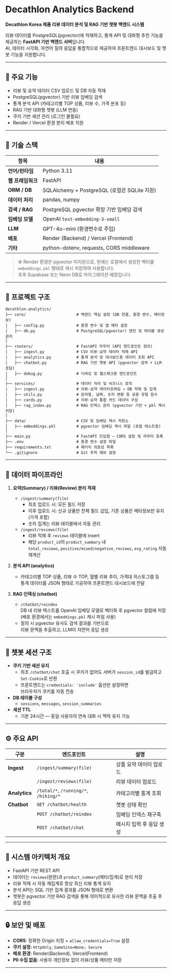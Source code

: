 # Decathlon Analytics Backend

**Decathlon Korea 제품 리뷰 데이터 분석 및 RAG 기반 챗봇 백엔드 시스템**

리뷰 데이터를 PostgreSQL(pgvector)에 적재하고, 통계 API 및 대화형 추천 기능을 제공하는 **FastAPI 기반 백엔드 서버**입니다.  
AI, 데이터 시각화, 자연어 질의 응답을 통합적으로 제공하여 프론트엔드 대시보드 및 챗봇 기능을 지원합니다.

---

## 🚀 주요 기능

- 리뷰 및 요약 데이터 CSV 업로드 및 DB 자동 적재
- PostgreSQL(pgvector) 기반 리뷰 임베딩 검색
- 통계 분석 API (카테고리별 TOP 상품, 리뷰 수, 가격 분포 등)
- RAG 기반 대화형 챗봇 (LLM 연동)
- 쿠키 기반 세션 관리 (로그인 불필요)
- Render / Vercel 환경 분리 배포 지원

---

## 🧩 기술 스택

| 항목 | 내용 |
|------|------|
| **언어/런타임** | Python 3.11 |
| **웹 프레임워크** | FastAPI |
| **ORM / DB** | SQLAlchemy + PostgreSQL (로컬은 SQLite 지원) |
| **데이터 처리** | pandas, numpy |
| **검색 / RAG** | PostgreSQL pgvector 확장 기반 임베딩 검색 |
| **임베딩 모델** | OpenAI `text-embedding-3-small` |
| **LLM** | GPT-4o-mini (환경변수로 주입) |
| **배포** | Render (Backend) / Vercel (Frontend) |
| **기타** | python-dotenv, requests, CORS middleware |

> ⚙️ Render 환경은 pgvector 미지원으로, 현재는 로컬에서 생성한 벡터를  
> `embeddings.pkl` 형태로 캐시 저장하여 사용합니다.  
> 추후 Supabase 또는 Neon DB로 마이그레이션 예정입니다.

---

## 📂 프로젝트 구조
~~~
decathlon-analytics/
├── core/                      # 백엔드 핵심 설정 (DB 연결, 환경 변수, 메타정보)
│   ├── config.py              # 환경 변수 및 앱 메타 설정
│   ├── db.py                  # PostgreSQL(pgvector) 엔진 및 테이블 생성 관리
│
├── routers/                   # FastAPI 라우터 (API 엔드포인트 정의)
│   ├── ingest.py              # CSV 리뷰·요약 데이터 적재 API
│   ├── analytics.py           # 통계 분석 및 대시보드용 데이터 조회 API
│   ├── chatbot.py             # RAG 기반 챗봇 API (pgvector 검색 + LLM 응답)
│   ├── debug.py               # 디버깅 및 헬스체크용 엔드포인트
│
├── services/                  # 데이터 처리 및 비즈니스 로직
│   ├── ingest.py              # 리뷰·요약 데이터프레임 → DB 적재 및 집계
│   ├── utils.py               # 문자열, 날짜, 숫자 변환 등 공용 유틸 함수
│   ├── cards.py               # 리뷰·요약 통합 카드 데이터 구성
│   ├── rag_index.py           # RAG 인덱스 관리 (pgvector 기반 + pkl 캐시 저장)
│
├── data/                      # CSV 및 임베딩 캐시 저장소
│   ├── embeddings.pkl         # pgvector 임베딩 캐시 파일 (로컬 테스트용)
│
├── main.py                    # FastAPI 진입점 – CORS 설정 및 라우터 등록
├── .env                       # 환경 변수 설정 파일
├── requirements.txt           # 패키지 의존성 목록
└── .gitignore                 # Git 추적 제외 설정
~~~

---

## 🔁 데이터 파이프라인

1. **요약(Summary) / 리뷰(Review) 분리 적재**
   - `/ingest/summary(file)`  
     - 최초 업로드 시: 모든 필드 저장  
     - 이후 업로드 시: 신규 상품만 전체 필드 삽입, 기존 상품은 메타정보만 유지 (가격 포함)  
     - 숫자 집계는 리뷰 테이블에서 자동 관리
   - `/ingest/reviews(file)`  
     - 리뷰 적재 후 `reviews` 테이블에 insert  
     - 해당 `product_id`의 `product_summary` 내  
       `total_reviews`, `positive/mixed/negative_reviews`, `avg_rating` 자동 재계산

2. **분석 API (analytics)**
   - 카테고리별 TOP 상품, 리뷰 수 TOP, 월별 리뷰 추이, 가격대 히스토그램 등  
     통계 데이터를 JSON 형태로 가공하여 프론트엔드 대시보드에 전달

3. **RAG 인덱싱 (chatbot)**
   - `/chatbot/reindex`  
     DB 내 리뷰 텍스트를 OpenAI 임베딩 모델로 벡터화 후 pgvector 컬럼에 저장  
     (배포 환경에서는 `embeddings.pkl` 캐시 파일 사용)
   - 질의 시 pgvector 유사도 검색 결과를 기반으로  
     리뷰 문맥을 추출하고, LLM이 자연어 응답 생성

---

## 💬 챗봇 세션 구조

- **쿠키 기반 세션 유지**
  - 최초 `/chatbot/chat` 호출 시 쿠키가 없어도 서버가 `session_id`를 발급하고  
    `Set-Cookie`로 반환  
  - 프론트엔드는 `credentials: 'include'` 옵션만 설정하면  
    브라우저가 쿠키를 자동 전송  
- **DB 테이블 구성**
  - `sessions`, `messages`, `session_summaries`
- **세션 TTL**
  - 기본 24시간 — 동일 사용자의 연속 대화 시 맥락 유지 가능

---

## ⚙️ 주요 API

| 구분 | 엔드포인트 | 설명 |
|------|-------------|------|
| **Ingest** | `/ingest/summary(file)` | 상품 요약 데이터 업로드 |
| | `/ingest/reviews(file)` | 리뷰 데이터 업로드 |
| **Analytics** | `/total/*`, `/running/*`, `/hiking/*` | 카테고리별 통계 조회 |
| **Chatbot** | `GET /chatbot/health` | 챗봇 상태 확인 |
| | `POST /chatbot/reindex` | 임베딩 인덱스 재구축 |
| | `POST /chatbot/chat` | 메시지 입력 후 응답 생성 |

---

## 🧠 시스템 아키텍처 개요

- FastAPI 기반 REST API
- 데이터는 `reviews`(원문)과 `product_summary`(메타/집계)로 분리 저장
- 리뷰 적재 시 자동 재집계로 항상 최신 리뷰 통계 유지
- 분석 API는 SQL 기반 집계 결과를 JSON 형태로 변환
- 챗봇은 pgvector 기반 RAG 검색을 통해 의미적으로 유사한 리뷰 문맥을 추출 후 응답 생성

---

## 🔒 보안 및 배포

- **CORS**: 정확한 Origin 지정 + `allow_credentials=True` 설정  
- **쿠키 설정**: `HttpOnly`, `SameSite=None; Secure`  
- **배포 환경**: Render(Backend), Vercel(Frontend)  
- **PII 수집 없음**: 사용자 개인정보 없이 리뷰/상품 메타만 저장

---
